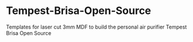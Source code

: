 # Tempest-Brisa-Open-Source
Templates for laser cut 3mm MDF to build the personal air purifier Tempest Brisa Open Source
